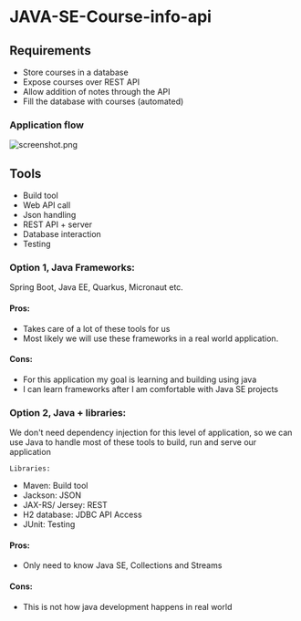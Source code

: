 # JAVA-SE-Course-info-api

## Requirements
- Store courses in a database
- Expose courses over REST API
- Allow addition of notes through the API
- Fill the database with courses (automated)

### Application flow
![screenshot.png](..%2F..%2F..%2FDownloads%2Fscreenshot.png)

## Tools
- Build tool
- Web API call
- Json handling
- REST API + server
- Database interaction 
- Testing

### Option 1, Java Frameworks: 
Spring Boot, Java EE, Quarkus, Micronaut etc.

#### Pros: 
- Takes care of a lot of these tools for us
- Most likely we will use these frameworks in a real world application. 

#### Cons: 
- For this application my goal is learning and building using java
- I can learn frameworks after I am comfortable with Java SE projects 

### Option 2, Java + libraries: 
We don't need dependency injection for this level of application, so we can use Java to handle most of these tools to build, run and serve our application 

`Libraries: `
- Maven: Build tool
- Jackson: JSON
- JAX-RS/ Jersey: REST
- H2 database: JDBC API Access
- JUnit: Testing

#### Pros:
- Only need to know Java SE, Collections and Streams

#### Cons:
- This is not how java development happens in real world